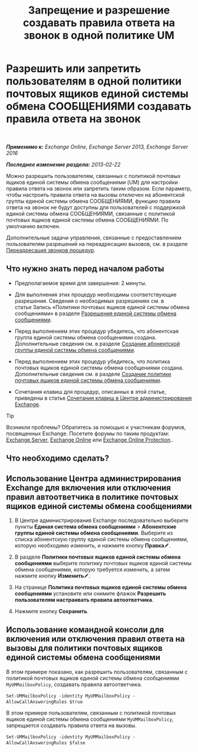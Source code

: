﻿---
title: 'Запрещение и разрешение создавать правила ответа на звонок в одной политике UM'
TOCTitle: Разрешить или запретить пользователям в одной политики почтовых ящиков единой системы обмена СООБЩЕНИЯМИ создавать правила ответа на звонок
ms:assetid: e44acaa6-d5a8-41e8-94aa-100be0bd6391
ms:mtpsurl: https://technet.microsoft.com/ru-ru/library/Dd351209(v=EXCHG.150)
ms:contentKeyID: 50556496
ms.date: 05/22/2018
mtps_version: v=EXCHG.150
ms.translationtype: MT
---

# Разрешить или запретить пользователям в одной политики почтовых ящиков единой системы обмена СООБЩЕНИЯМИ создавать правила ответа на звонок

 

_**Применимо к:** Exchange Online, Exchange Server 2013, Exchange Server 2016_

_**Последнее изменение раздела:** 2013-02-22_

Можно разрешить пользователям, связанных с политикой почтовых ящиков единой системы обмена сообщениями (UM) для настройки правила ответа на звонок или запретить таким образом. Если параметр, чтобы настроить правила ответа на вызовы отключен на абонентской группы единой системы обмена СООБЩЕНИЯМИ, функцию правила ответа на звонок не будут доступны для пользователей с поддержкой единой системы обмена СООБЩЕНИЯМИ, связанные с политикой почтовых ящиков единой системы обмена СООБЩЕНИЯМИ. По умолчанию включен.

Дополнительные задачи управления, связанные с предоставлением пользователям разрешений на переадресацию вызовов, см. в разделе [Переадресация звонков процедур](forwarding-calls-procedures-exchange-2013-help.md).

## Что нужно знать перед началом работы

  - Предполагаемое время для завершения: 2 минуты.

  - Для выполнения этих процедур необходимы соответствующие разрешения. Сведения о необходимых разрешениях см. в статье Запись «Политики почтовых ящиков единой системы обмена сообщениями» в разделе [Разрешения единой системы обмена сообщениями](unified-messaging-permissions-exchange-2013-help.md).

  - Перед выполнением этих процедур убедитесь, что абонентская группа единой системы обмена сообщениями создана. Дополнительные сведения см. в разделе [Создание абонентской группы единой системы обмена сообщениями](https://docs.microsoft.com/ru-ru/exchange/voice-mail-unified-messaging/connect-voice-mail-system/create-um-dial-plan).

  - Перед выполнением этих процедур убедитесь, что политика почтовых ящиков единой системы обмена сообщениями создана. Дополнительные сведения см. в разделе [Создание политики почтовых ящиков единой системы обмена сообщениями](https://docs.microsoft.com/ru-ru/exchange/voice-mail-unified-messaging/set-up-voice-mail/create-um-mailbox-policy).

  - Сочетания клавиш для процедур, описанных в этой статье, приведены в статье [Сочетания клавиш в Центре администрирования Exchange](keyboard-shortcuts-in-the-exchange-admin-center-exchange-online-protection-help.md).

> [!TIP]  
> Возникли проблемы? Обратитесь за помощью к участникам форумов, посвященных Exchange. Посетите форумы по таким продуктам: <a href="https://go.microsoft.com/fwlink/p/?linkid=60612">Exchange Server</a>, <a href="https://go.microsoft.com/fwlink/p/?linkid=267542">Exchange Online</a> или <a href="https://go.microsoft.com/fwlink/p/?linkid=285351">Exchange Online Protection</a>..


## Что необходимо сделать?

## Использование Центра администрирования Exchange для включения или отключения правил автоответчика в политике почтовых ящиков единой системы обмена сообщениями

1.  В Центре администрирования Exchange последовательно выберите пункты **Единая система обмена сообщениями** \> **Абонентские группы единой системы обмена сообщениями**. Выберите из списка абонентскую группу единой системы обмена сообщениями, которую необходимо изменить, и нажмите кнопку **Правка**![Значок редактирования](images/Bb124582.6f53ccb2-1f13-4c02-bea0-30690e6ea71d(EXCHG.150).gif "Значок редактирования").

2.  В разделе **Политики почтовых ящиков единой системы обмена сообщениями** выберите политику почтовых ящиков единой системы обмена сообщениями, которую требуется изменить, а затем нажмите кнопку **Изменить**![Значок редактирования](images/Bb124582.6f53ccb2-1f13-4c02-bea0-30690e6ea71d(EXCHG.150).gif "Значок редактирования").

3.  На странице **Политика почтовых ящиков единой системы обмена сообщениями** установите или снимите флажок **Разрешить пользователям настраивать правила автоответчика**.

4.  Нажмите кнопку **Сохранить**.

## Использование командной консоли для включения или отключения правил ответа на вызовы для политики почтовых ящиков единой системы обмена сообщениями

В этом примере показано, как разрешить пользователям, связанным с политикой почтовых ящиков единой системы обмена сообщениями `MyUMMailboxPolicy`, создавать правила автоответчика.

    Set-UMMailboxPolicy -identity MyUMMailboxPolicy -AllowCallAnsweringRules $true

В этом примере пользователям, связанным с политикой почтовых ящиков единой системы обмена сообщениями `MyUMMailboxPolicy`, запрещается создавать правила ответа на вызовы.

    Set-UMMailboxPolicy -identity MyUMMailboxPolicy -AllowCallAnsweringRules $false

